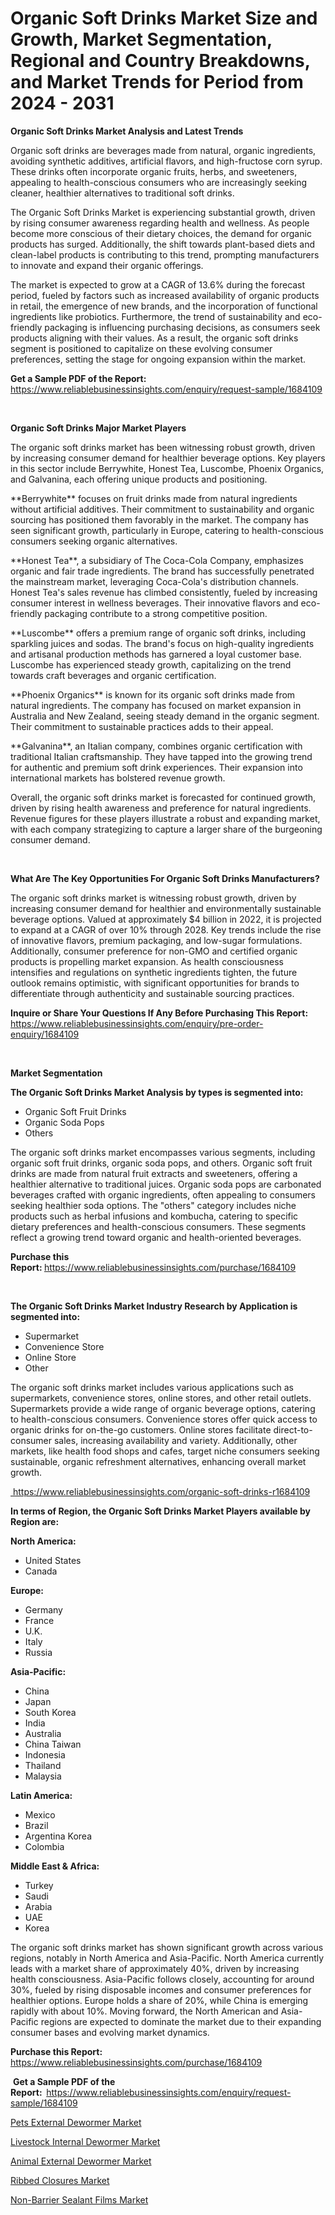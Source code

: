 <p><h1>Organic Soft Drinks Market Size and Growth, Market Segmentation, Regional and Country Breakdowns, and Market Trends for Period from 2024 -  2031</h1></p><p><strong>Organic Soft Drinks Market Analysis and Latest Trends</strong></p>
<p><p>Organic soft drinks are beverages made from natural, organic ingredients, avoiding synthetic additives, artificial flavors, and high-fructose corn syrup. These drinks often incorporate organic fruits, herbs, and sweeteners, appealing to health-conscious consumers who are increasingly seeking cleaner, healthier alternatives to traditional soft drinks.</p><p>The Organic Soft Drinks Market is experiencing substantial growth, driven by rising consumer awareness regarding health and wellness. As people become more conscious of their dietary choices, the demand for organic products has surged. Additionally, the shift towards plant-based diets and clean-label products is contributing to this trend, prompting manufacturers to innovate and expand their organic offerings.</p><p>The market is expected to grow at a CAGR of 13.6% during the forecast period, fueled by factors such as increased availability of organic products in retail, the emergence of new brands, and the incorporation of functional ingredients like probiotics. Furthermore, the trend of sustainability and eco-friendly packaging is influencing purchasing decisions, as consumers seek products aligning with their values. As a result, the organic soft drinks segment is positioned to capitalize on these evolving consumer preferences, setting the stage for ongoing expansion within the market.</p></p>
<p><strong>Get a Sample PDF of the Report:&nbsp;</strong> <a href="https://www.reliablebusinessinsights.com/enquiry/request-sample/1684109?utm_campaign=63&utm_medium=2&utm_source=Github&utm_content=ia&utm_term=15102024&utm_id=organic-soft-drinks">https://www.reliablebusinessinsights.com/enquiry/request-sample/1684109</a></p>
<p>&nbsp;</p>
<p><strong>Organic Soft Drinks Major Market Players</strong></p>
<p><p>The organic soft drinks market has been witnessing robust growth, driven by increasing consumer demand for healthier beverage options. Key players in this sector include Berrywhite, Honest Tea, Luscombe, Phoenix Organics, and Galvanina, each offering unique products and positioning.</p><p>**Berrywhite** focuses on fruit drinks made from natural ingredients without artificial additives. Their commitment to sustainability and organic sourcing has positioned them favorably in the market. The company has seen significant growth, particularly in Europe, catering to health-conscious consumers seeking organic alternatives.</p><p>**Honest Tea**, a subsidiary of The Coca-Cola Company, emphasizes organic and fair trade ingredients. The brand has successfully penetrated the mainstream market, leveraging Coca-Cola's distribution channels. Honest Tea's sales revenue has climbed consistently, fueled by increasing consumer interest in wellness beverages. Their innovative flavors and eco-friendly packaging contribute to a strong competitive position.</p><p>**Luscombe** offers a premium range of organic soft drinks, including sparkling juices and sodas. The brand's focus on high-quality ingredients and artisanal production methods has garnered a loyal customer base. Luscombe has experienced steady growth, capitalizing on the trend towards craft beverages and organic certification.</p><p>**Phoenix Organics** is known for its organic soft drinks made from natural ingredients. The company has focused on market expansion in Australia and New Zealand, seeing steady demand in the organic segment. Their commitment to sustainable practices adds to their appeal.</p><p>**Galvanina**, an Italian company, combines organic certification with traditional Italian craftsmanship. They have tapped into the growing trend for authentic and premium soft drink experiences. Their expansion into international markets has bolstered revenue growth.</p><p>Overall, the organic soft drinks market is forecasted for continued growth, driven by rising health awareness and preference for natural ingredients. Revenue figures for these players illustrate a robust and expanding market, with each company strategizing to capture a larger share of the burgeoning consumer demand.</p></p>
<p>&nbsp;</p>
<p><strong>What Are The Key Opportunities For Organic Soft Drinks Manufacturers?</strong></p>
<p><p>The organic soft drinks market is witnessing robust growth, driven by increasing consumer demand for healthier and environmentally sustainable beverage options. Valued at approximately $4 billion in 2022, it is projected to expand at a CAGR of over 10% through 2028. Key trends include the rise of innovative flavors, premium packaging, and low-sugar formulations. Additionally, consumer preference for non-GMO and certified organic products is propelling market expansion. As health consciousness intensifies and regulations on synthetic ingredients tighten, the future outlook remains optimistic, with significant opportunities for brands to differentiate through authenticity and sustainable sourcing practices.</p></p>
<p><strong>Inquire or Share Your Questions If Any Before Purchasing This Report:</strong> <a href="https://www.reliablebusinessinsights.com/enquiry/pre-order-enquiry/1684109?utm_campaign=63&utm_medium=2&utm_source=Github&utm_content=ia&utm_term=15102024&utm_id=organic-soft-drinks">https://www.reliablebusinessinsights.com/enquiry/pre-order-enquiry/1684109</a></p>
<p>&nbsp;</p>
<p><strong>Market Segmentation</strong></p>
<p><strong>The Organic Soft Drinks Market Analysis by types is segmented into:</strong></p>
<p><ul><li>Organic Soft Fruit Drinks</li><li>Organic Soda Pops</li><li>Others</li></ul></p>
<p><p>The organic soft drinks market encompasses various segments, including organic soft fruit drinks, organic soda pops, and others. Organic soft fruit drinks are made from natural fruit extracts and sweeteners, offering a healthier alternative to traditional juices. Organic soda pops are carbonated beverages crafted with organic ingredients, often appealing to consumers seeking healthier soda options. The "others" category includes niche products such as herbal infusions and kombucha, catering to specific dietary preferences and health-conscious consumers. These segments reflect a growing trend toward organic and health-oriented beverages.</p></p>
<p><strong>Purchase this Report:&nbsp;</strong><a href="https://www.reliablebusinessinsights.com/purchase/1684109?utm_campaign=63&utm_medium=2&utm_source=Github&utm_content=ia&utm_term=15102024&utm_id=organic-soft-drinks">https://www.reliablebusinessinsights.com/purchase/1684109</a></p>
<p>&nbsp;</p>
<p><strong>The Organic Soft Drinks Market Industry Research by Application is segmented into:</strong></p>
<p><ul><li>Supermarket</li><li>Convenience Store</li><li>Online Store</li><li>Other</li></ul></p>
<p><p>The organic soft drinks market includes various applications such as supermarkets, convenience stores, online stores, and other retail outlets. Supermarkets provide a wide range of organic beverage options, catering to health-conscious consumers. Convenience stores offer quick access to organic drinks for on-the-go customers. Online stores facilitate direct-to-consumer sales, increasing availability and variety. Additionally, other markets, like health food shops and cafes, target niche consumers seeking sustainable, organic refreshment alternatives, enhancing overall market growth.</p></p>
<p><a href="https://www.reliablebusinessinsights.com/organic-soft-drinks-r1684109?utm_campaign=63&utm_medium=2&utm_source=Github&utm_content=ia&utm_term=15102024&utm_id=organic-soft-drinks">&nbsp;https://www.reliablebusinessinsights.com/organic-soft-drinks-r1684109</a></p>
<p><strong>In terms of Region, the Organic Soft Drinks Market Players available by Region are:</strong></p>
<p>
    <p> <strong> North America: </strong>
        <ul>
            <li>United States</li>
            <li>Canada</li>
        </ul>
        </p> 
    <p> <strong> Europe: </strong>
        <ul>
            <li>Germany</li>
            <li>France</li>
            <li>U.K.</li>
            <li>Italy</li>
            <li>Russia</li>
        </ul>
        </p> 
    <p> <strong> Asia-Pacific: </strong>
        <ul>
            <li>China</li>
            <li>Japan</li>
            <li>South Korea</li>
            <li>India</li>
            <li>Australia</li>
            <li>China Taiwan</li>
            <li>Indonesia</li>
            <li>Thailand</li>
            <li>Malaysia</li>
        </ul>
        </p> 
    <p> <strong> Latin America: </strong>
        <ul>
            <li>Mexico</li>
            <li>Brazil</li>
            <li>Argentina Korea</li>
            <li>Colombia</li>
        </ul>
        </p> 
    <p> <strong> Middle East & Africa: </strong>
        <ul>
            <li>Turkey</li>
            <li>Saudi</li>
            <li>Arabia</li>
            <li>UAE</li>
            <li>Korea</li>
        </ul>
    </p>
    </p>
<p><p>The organic soft drinks market has shown significant growth across various regions, notably in North America and Asia-Pacific. North America currently leads with a market share of approximately 40%, driven by increasing health consciousness. Asia-Pacific follows closely, accounting for around 30%, fueled by rising disposable incomes and consumer preferences for healthier options. Europe holds a share of 20%, while China is emerging rapidly with about 10%. Moving forward, the North American and Asia-Pacific regions are expected to dominate the market due to their expanding consumer bases and evolving market dynamics.</p></p>
<p><strong>Purchase this Report: </strong><a href="https://www.reliablebusinessinsights.com/purchase/1684109?utm_campaign=63&utm_medium=2&utm_source=Github&utm_content=ia&utm_term=15102024&utm_id=organic-soft-drinks">https://www.reliablebusinessinsights.com/purchase/1684109</a></p>
<p>&nbsp;<strong>Get a Sample PDF of the Report:&nbsp;&nbsp;</strong><a href="https://www.reliablebusinessinsights.com/enquiry/request-sample/1684109?utm_campaign=63&utm_medium=2&utm_source=Github&utm_content=ia&utm_term=15102024&utm_id=organic-soft-drinks">https://www.reliablebusinessinsights.com/enquiry/request-sample/1684109</a></p>
<p><strong></strong></p>
<p><p><a href="https://www.linkedin.com/pulse/pets-external-dewormer-market-outlook-complete-industry-analysis-qellf?trk=public_post_embed_feed-article-content&utm_campaign=63&utm_medium=2&utm_source=Github&utm_content=ia&utm_term=15102024&utm_id=organic-soft-drinks">Pets External Dewormer Market</a></p><p><a href="https://www.linkedin.com/pulse/livestock-internal-dewormer-market-overview-global-trends-jtlsf?trk=public_post_embed_feed-article-content&utm_campaign=63&utm_medium=2&utm_source=Github&utm_content=ia&utm_term=15102024&utm_id=organic-soft-drinks">Livestock Internal Dewormer Market</a></p><p><a href="https://www.linkedin.com/pulse/animal-external-dewormer-value-chain-analysis-from-raw-materials-yg33f?trk=public_post_embed_feed-article-content&utm_campaign=63&utm_medium=2&utm_source=Github&utm_content=ia&utm_term=15102024&utm_id=organic-soft-drinks">Animal External Dewormer Market</a></p><p><a href="https://github.com/maq4brod/Market-Research-Report-List-1/blob/main/ribbed-closures-market.md?utm_campaign=63&utm_medium=2&utm_source=Github&utm_content=ia&utm_term=15102024&utm_id=organic-soft-drinks">Ribbed Closures Market</a></p><p><a href="https://github.com/kimhelmer83/Market-Research-Report-List-1/blob/main/non-barrier-sealant-films-market.md?utm_campaign=63&utm_medium=2&utm_source=Github&utm_content=ia&utm_term=15102024&utm_id=organic-soft-drinks">Non-Barrier Sealant Films Market</a></p></p>